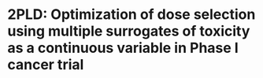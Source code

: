 # 2PLD: Optimization of dose selection using multiple surrogates of toxicity as a continuous variable in Phase I cancer trial


